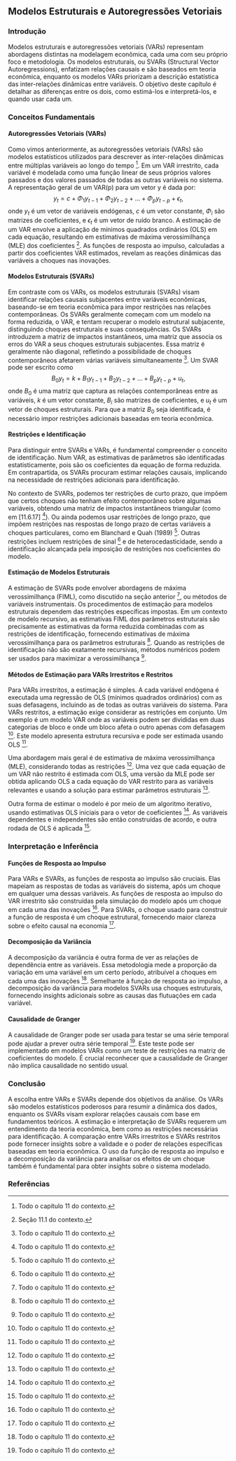 ## Modelos Estruturais e Autoregressões Vetoriais

### Introdução
Modelos estruturais e autoregressões vetoriais (VARs) representam abordagens distintas na modelagem econômica, cada uma com seu próprio foco e metodologia. Os modelos estruturais, ou SVARs (Structural Vector Autoregressions), enfatizam relações causais e são baseados em teoria econômica, enquanto os modelos VARs priorizam a descrição estatística das inter-relações dinâmicas entre variáveis. O objetivo deste capítulo é detalhar as diferenças entre os dois, como estimá-los e interpretá-los, e quando usar cada um.

### Conceitos Fundamentais
#### Autoregressões Vetoriais (VARs)
Como vimos anteriormente, as autoregressões vetoriais (VARs) são modelos estatísticos utilizados para descrever as inter-relações dinâmicas entre múltiplas variáveis ao longo do tempo [^2]. Em um VAR irrestrito, cada variável é modelada como uma função linear de seus próprios valores passados e dos valores passados de todas as outras variáveis no sistema. A representação geral de um VAR(p) para um vetor y é dada por:
$$
y_t = c + \Phi_1y_{t-1} + \Phi_2y_{t-2} + \ldots + \Phi_py_{t-p} + \epsilon_t,
$$
onde $y_t$ é um vetor de variáveis endógenas, $c$ é um vetor constante, $\Phi_i$ são matrizes de coeficientes, e $\epsilon_t$ é um vetor de ruído branco. A estimação de um VAR envolve a aplicação de mínimos quadrados ordinários (OLS) em cada equação, resultando em estimativas de máxima verossimilhança (MLE) dos coeficientes [^1]. As funções de resposta ao impulso, calculadas a partir dos coeficientes VAR estimados, revelam as reações dinâmicas das variáveis a choques nas inovações.

#### Modelos Estruturais (SVARs)
Em contraste com os VARs, os modelos estruturais (SVARs) visam identificar relações causais subjacentes entre variáveis econômicas, baseando-se em teoria econômica para impor restrições nas relações contemporâneas. Os SVARs geralmente começam com um modelo na forma reduzida, o VAR, e tentam recuperar o modelo estrutural subjacente, distinguindo choques estruturais e suas consequências. Os SVARs introduzem a matriz de impactos instantâneos, uma matriz que associa os erros do VAR a seus choques estruturais subjacentes. Essa matriz é geralmente não diagonal, refletindo a possibilidade de choques contemporâneos afetarem várias variáveis simultaneamente [^2].
Um SVAR pode ser escrito como
$$
B_0 y_t = k + B_1y_{t-1} + B_2y_{t-2} + \ldots + B_py_{t-p} + u_t,
$$
onde $B_0$ é uma matriz que captura as relações contemporâneas entre as variáveis, $k$ é um vetor constante, $B_i$ são matrizes de coeficientes, e $u_t$ é um vetor de choques estruturais. Para que a matriz $B_0$ seja identificada, é necessário impor restrições adicionais baseadas em teoria econômica.

#### Restrições e Identificação
Para distinguir entre SVARs e VARs, é fundamental compreender o conceito de identificação. Num VAR, as estimativas de parâmetros são identificadas estatisticamente, pois são os coeficientes da equação de forma reduzida. Em contrapartida, os SVARs procuram estimar relações causais, implicando na necessidade de restrições adicionais para identificação.

No contexto de SVARs, podemos ter restrições de curto prazo, que impõem que certos choques não tenham efeito contemporâneo sobre algumas variáveis, obtendo uma matriz de impactos instantâneos triangular (como em [11.6.17] [^2]). Ou ainda podemos usar restrições de longo prazo, que impõem restrições nas respostas de longo prazo de certas variáveis a choques particulares, como em Blanchard e Quah (1989) [^2]. Outras restrições incluem restrições de sinal [^2] e de heterocedasticidade, sendo a identificação alcançada pela imposição de restrições nos coeficientes do modelo.

#### Estimação de Modelos Estruturais
A estimação de SVARs pode envolver abordagens de máxima verossimilhança (FIML), como discutido na seção anterior [^2], ou métodos de variáveis instrumentais. Os procedimentos de estimação para modelos estruturais dependem das restrições específicas impostas. Em um contexto de modelo recursivo, as estimativas FIML dos parâmetros estruturais são precisamente as estimativas da forma reduzida combinadas com as restrições de identificação, fornecendo estimativas de máxima verossimilhança para os parâmetros estruturais [^2]. Quando as restrições de identificação não são exatamente recursivas, métodos numéricos podem ser usados para maximizar a verossimilhança [^2].

#### Métodos de Estimação para VARs Irrestritos e Restritos
Para VARs irrestritos, a estimação é simples. A cada variável endógena é executada uma regressão de OLS (mínimos quadrados ordinários) com as suas defasagens, incluindo as de todas as outras variáveis do sistema. Para VARs restritos, a estimação exige considerar as restrições em conjunto. Um exemplo é um modelo VAR onde as variáveis podem ser divididas em duas categorias de bloco e onde um bloco afeta o outro apenas com defasagem [^2]. Este modelo apresenta estrutura recursiva e pode ser estimada usando OLS [^2].

Uma abordagem mais geral é de estimativa de máxima verossimilhança (MLE), considerando todas as restrições [^2]. Uma vez que cada equação de um VAR não restrito é estimada com OLS, uma versão da MLE pode ser obtida aplicando OLS a cada equação do VAR restrito para as variáveis relevantes e usando a solução para estimar parâmetros estruturais [^2].

Outra forma de estimar o modelo é por meio de um algoritmo iterativo, usando estimativas OLS iniciais para o vetor de coeficientes [^2]. As variáveis dependentes e independentes são então construídas de acordo, e outra rodada de OLS é aplicada [^2].

### Interpretação e Inferência
#### Funções de Resposta ao Impulso
Para VARs e SVARs, as funções de resposta ao impulso são cruciais. Elas mapeiam as respostas de todas as variáveis do sistema, após um choque em qualquer uma dessas variáveis. As funções de resposta ao impulso do VAR irrestrito são construídas pela simulação do modelo após um choque em cada uma das inovações [^2]. Para SVARs, o choque usado para construir a função de resposta é um choque estrutural, fornecendo maior clareza sobre o efeito causal na economia [^2].

#### Decomposição da Variância
A decomposição da variância é outra forma de ver as relações de dependência entre as variáveis. Essa metodologia mede a proporção da variação em uma variável em um certo período, atribuível a choques em cada uma das inovações [^2]. Semelhante à função de resposta ao impulso, a decomposição da variância para modelos SVARs usa choques estruturais, fornecendo insights adicionais sobre as causas das flutuações em cada variável.

#### Causalidade de Granger
A causalidade de Granger pode ser usada para testar se uma série temporal pode ajudar a prever outra série temporal [^2]. Este teste pode ser implementado em modelos VARs como um teste de restrições na matriz de coeficientes do modelo. É crucial reconhecer que a causalidade de Granger não implica causalidade no sentido usual.

### Conclusão
A escolha entre VARs e SVARs depende dos objetivos da análise. Os VARs são modelos estatísticos poderosos para resumir a dinâmica dos dados, enquanto os SVARs visam explorar relações causais com base em fundamentos teóricos. A estimação e interpretação de SVARs requerem um entendimento da teoria econômica, bem como as restrições necessárias para identificação. A comparação entre VARs irrestritos e SVARs restritos pode fornecer insights sobre a validade e o poder de relações específicas baseadas em teoria econômica. O uso da função de resposta ao impulso e a decomposição da variância para analisar os efeitos de um choque também é fundamental para obter insights sobre o sistema modelado.

### Referências
[^1]:  Seção 11.1 do contexto.
[^2]:  Todo o capítulo 11 do contexto.
<!-- END -->
